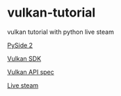 # vulkan-tutorial
vulkan tutorial with python live steam

[PySide 2](https://github.com/fredrikaverpil/pyside2-windows/releases)

[Vulkan SDK](https://vulkan.lunarg.com/sdk/home)

[Vulkan API spec](https://www.khronos.org/registry/vulkan/specs/1.1-khr-extensions/html/vkspec.html)

[Live steam](https://panda.tv/1899029)